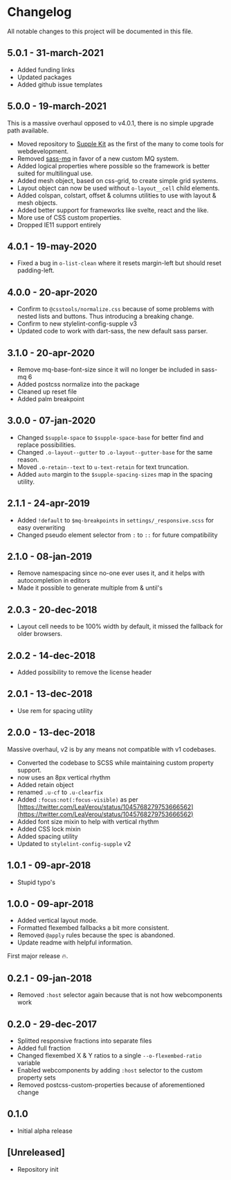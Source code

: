 # Changelog
All notable changes to this project will be documented in this file.

## 5.0.1 - 31-march-2021


- Added funding links
- Updated packages
- Added github issue templates
## 5.0.0 - 19-march-2021
This is a massive overhaul opposed to v4.0.1, there is no simple upgrade path available.

- Moved repository to [Supple Kit](https://github.com/supple-kit) as the first of the many to come tools for webdevelopment.
- Removed [sass-mq](https://github.com/sass-mq/sass-mq) in favor of a new custom MQ system.
- Added logical properties where possible so the framework is better suited for multilingual use.
- Added mesh object, based on css-grid, to create simple grid systems.
- Layout object can now be used without `o-layout__cell` child elements.
- Added colspan, colstart, offset & columns utilities to use with layout & mesh objects.
- Added better support for frameworks like svelte, react and the like.
- More use of CSS custom properties.
- Dropped IE11 support entirely

## 4.0.1 - 19-may-2020

- Fixed a bug in `o-list-clean` where it resets margin-left but should reset padding-left.

## 4.0.0 - 20-apr-2020

- Confirm to `@csstools/normalize.css` because of some problems with nested lists and buttons. Thus introducing a breaking change.
- Confirm to new stylelint-config-supple v3
- Updated code to work with dart-sass, the new default sass parser.

## 3.1.0 - 20-apr-2020

- Remove mq-base-font-size since it will no longer be included in sass-mq 6
- Added postcss normalize into the package
- Cleaned up reset file
- Added palm breakpoint

## 3.0.0 - 07-jan-2020

- Changed `$supple-space` to `$supple-space-base` for better find and replace possibilities.
- Changed `.o-layout--gutter` to `.o-layout--gutter-base` for the same reason.
- Moved `.o-retain--text` to `u-text-retain` for text truncation.
- Added `auto` margin to the `$supple-spacing-sizes` map in the spacing utility.

## 2.1.1 - 24-apr-2019

- Added `!default` to `$mq-breakpoints` in `settings/_responsive.scss` for easy overwriting
- Changed pseudo element selector from `:` to `::` for future compatibility

## 2.1.0 - 08-jan-2019

- Remove namespacing since no-one ever uses it, and it helps with autocompletion in editors
- Made it possible to generate multiple from & until's

## 2.0.3 - 20-dec-2018

- Layout cell needs to be 100% width by default, it missed the fallback for older browsers.

## 2.0.2 - 14-dec-2018

- Added possibility to remove the license header

## 2.0.1 - 13-dec-2018

- Use rem for spacing utility

## 2.0.0 - 13-dec-2018
Massive overhaul, v2 is by any means not compatible with v1 codebases.

- Converted the codebase to SCSS while maintaining custom property support.
- now uses an 8px vertical rhythm
- Added retain object
- renamed `.u-cf` to `.u-clearfix`
- Added `:focus:not(:focus-visible)` as per [https://twitter.com/LeaVerou/status/1045768279753666562](https://twitter.com/LeaVerou/status/1045768279753666562)
- Added font size mixin to help with vertical rhythm
- Added CSS lock mixin
- Added spacing utility
- Updated to `stylelint-config-supple` v2

## 1.0.1 - 09-apr-2018
- Stupid typo's

## 1.0.0 - 09-apr-2018
- Added vertical layout mode.
- Formatted flexembed fallbacks a bit more consistent.
- Removed `@apply` rules because the spec is abandoned.
- Update readme with helpful information.

First major release 🔥.

## 0.2.1 - 09-jan-2018
- Removed `:host` selector again because that is not how webcomponents work

## 0.2.0 - 29-dec-2017
- Splitted responsive fractions into separate files
- Added full fraction
- Changed flexembed X & Y ratios to a single `--o-flexembed-ratio` variable
- Enabled webcomponents by adding `:host` selector to the custom property sets
- Removed postcss-custom-properties because of aforementioned change

## 0.1.0
- Initial alpha release

## [Unreleased]
- Repository init


